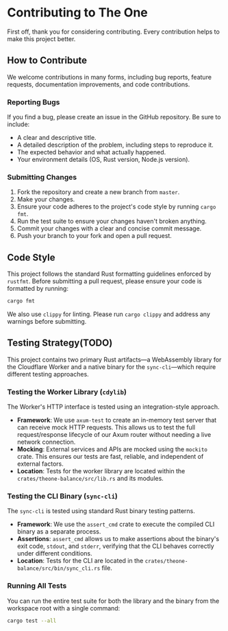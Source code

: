 # Contributing to The One

First off, thank you for considering contributing. Every contribution helps to make this project better.

## How to Contribute

We welcome contributions in many forms, including bug reports, feature requests, documentation improvements, and code contributions.

### Reporting Bugs

If you find a bug, please create an issue in the GitHub repository. Be sure to include:

*   A clear and descriptive title.
*   A detailed description of the problem, including steps to reproduce it.
*   The expected behavior and what actually happened.
*   Your environment details (OS, Rust version, Node.js version).

### Submitting Changes

1.  Fork the repository and create a new branch from `master`.
2.  Make your changes.
3.  Ensure your code adheres to the project's code style by running `cargo fmt`.
4.  Run the test suite to ensure your changes haven't broken anything.
5.  Commit your changes with a clear and concise commit message.
6.  Push your branch to your fork and open a pull request.

## Code Style

This project follows the standard Rust formatting guidelines enforced by `rustfmt`. Before submitting a pull request, please ensure your code is formatted by running:

```bash
cargo fmt
```

We also use `clippy` for linting. Please run `cargo clippy` and address any warnings before submitting.

## Testing Strategy(TODO)

This project contains two primary Rust artifacts—a WebAssembly library for the Cloudflare Worker and a native binary for the `sync-cli`—which require different testing approaches.

### Testing the Worker Library (`cdylib`)

The Worker's HTTP interface is tested using an integration-style approach.

*   **Framework**: We use `axum-test` to create an in-memory test server that can receive mock HTTP requests. This allows us to test the full request/response lifecycle of our Axum router without needing a live network connection.
*   **Mocking**: External services and APIs are mocked using the `mockito` crate. This ensures our tests are fast, reliable, and independent of external factors.
*   **Location**: Tests for the worker library are located within the `crates/theone-balance/src/lib.rs` and its modules.

### Testing the CLI Binary (`sync-cli`)

The `sync-cli` is tested using standard Rust binary testing patterns.

*   **Framework**: We use the `assert_cmd` crate to execute the compiled CLI binary as a separate process.
*   **Assertions**: `assert_cmd` allows us to make assertions about the binary's exit code, `stdout`, and `stderr`, verifying that the CLI behaves correctly under different conditions.
*   **Location**: Tests for the CLI are located in the `crates/theone-balance/src/bin/sync_cli.rs` file.

### Running All Tests

You can run the entire test suite for both the library and the binary from the workspace root with a single command:

```bash
cargo test --all
```
